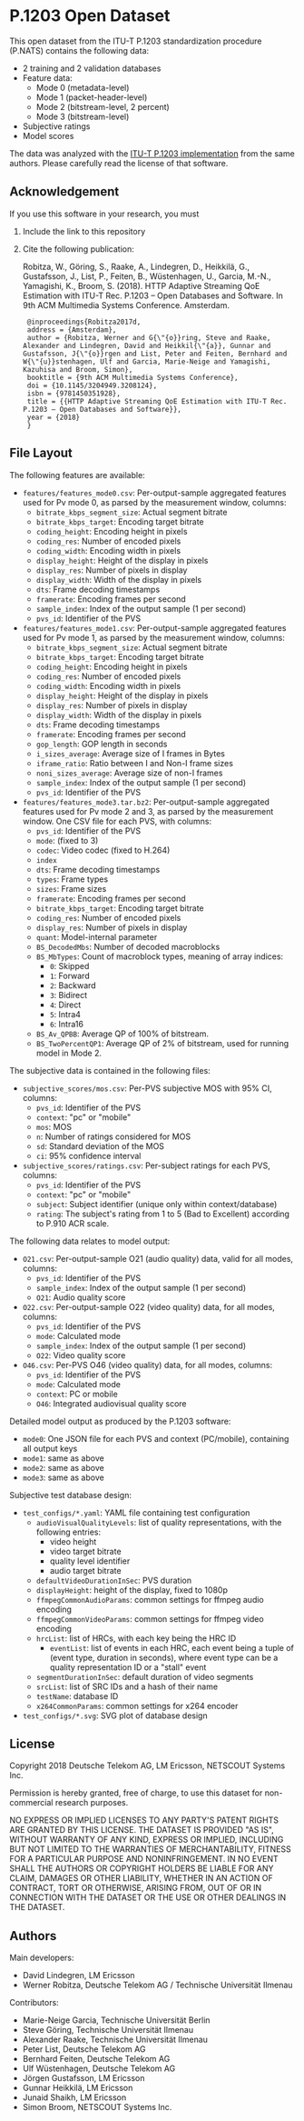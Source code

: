 # P.1203 Open Dataset

This open dataset from the ITU-T P.1203 standardization procedure (P.NATS) contains the following data:

- 2 training and 2 validation databases
- Feature data:
    - Mode 0 (metadata-level)
    - Mode 1 (packet-header-level)
    - Mode 2 (bitstream-level, 2 percent)
    - Mode 3 (bitstream-level)
- Subjective ratings
- Model scores

The data was analyzed with the [ITU-T P.1203 implementation](https://github.com/itu-p1203/itu-p1203/) from the same authors. Please carefully read the license of that software.

## Acknowledgement

If you use this software in your research, you must

1. Include the link to this repository
2. Cite the following publication:

    Robitza, W., Göring, S., Raake, A., Lindegren, D., Heikkilä, G., Gustafsson, J., List, P., Feiten, B., Wüstenhagen, U., Garcia, M.-N., Yamagishi, K., Broom, S. (2018). HTTP Adaptive Streaming QoE Estimation with ITU-T Rec. P.1203 – Open Databases and Software. In 9th ACM Multimedia Systems Conference. Amsterdam.

        @inproceedings{Robitza2017d,
        address = {Amsterdam},
        author = {Robitza, Werner and G{\"{o}}ring, Steve and Raake, Alexander and Lindegren, David and Heikkil{\"{a}}, Gunnar and Gustafsson, J{\"{o}}rgen and List, Peter and Feiten, Bernhard and W{\"{u}}stenhagen, Ulf and Garcia, Marie-Neige and Yamagishi, Kazuhisa and Broom, Simon},
        booktitle = {9th ACM Multimedia Systems Conference},
        doi = {10.1145/3204949.3208124},
        isbn = {9781450351928},
        title = {{HTTP Adaptive Streaming QoE Estimation with ITU-T Rec. P.1203 – Open Databases and Software}},
        year = {2018}
        }


## File Layout

The following features are available:

- `features/features_mode0.csv`: Per-output-sample aggregated features used for Pv mode 0, as parsed by the measurement window, columns:
    - `bitrate_kbps_segment_size`: Actual segment bitrate
    - `bitrate_kbps_target`: Encoding target bitrate
    - `coding_height`: Encoding height in pixels
    - `coding_res`: Number of encoded pixels
    - `coding_width`: Encoding width in pixels
    - `display_height`: Height of the display in pixels
    - `display_res`: Number of pixels in display
    - `display_width`: Width of the display in pixels
    - `dts`: Frame decoding timestamps
    - `framerate`: Encoding frames per second
    - `sample_index`: Index of the output sample (1 per second)
    - `pvs_id`: Identifier of the PVS
- `features/features_mode1.csv`: Per-output-sample aggregated features used for Pv mode 1, as parsed by the measurement window, columns:
    - `bitrate_kbps_segment_size`: Actual segment bitrate
    - `bitrate_kbps_target`: Encoding target bitrate
    - `coding_height`: Encoding height in pixels
    - `coding_res`: Number of encoded pixels
    - `coding_width`: Encoding width in pixels
    - `display_height`: Height of the display in pixels
    - `display_res`: Number of pixels in display
    - `display_width`: Width of the display in pixels
    - `dts`: Frame decoding timestamps
    - `framerate`: Encoding frames per second
    - `gop_length`: GOP length in seconds
    - `i_sizes_average`: Average size of I frames in Bytes
    - `iframe_ratio`: Ratio between I and Non-I frame sizes
    - `noni_sizes_average`: Average size of non-I frames
    - `sample_index`: Index of the output sample (1 per second)
    - `pvs_id`: Identifier of the PVS
- `features/features_mode3.tar.bz2`: Per-output-sample aggregated features used for Pv mode 2 and 3, as parsed by the measurement window. One CSV file for each PVS, with columns:
    - `pvs_id`: Identifier of the PVS
    - `mode`: (fixed to 3)
    - `codec`: Video codec (fixed to H.264)
    - `index`
    - `dts`: Frame decoding timestamps
    - `types`: Frame types
    - `sizes`: Frame sizes
    - `framerate`: Encoding frames per second
    - `bitrate_kbps_target`: Encoding target bitrate
    - `coding_res`: Number of encoded pixels
    - `display_res`: Number of pixels in display
    - `quant`: Model-internal parameter
    - `BS_DecodedMbs`: Number of decoded macroblocks
    - `BS_MbTypes`: Count of macroblock types, meaning of array indices:
        - `0`: Skipped
        - `1`: Forward
        - `2`: Backward
        - `3`: Bidirect
        - `4`: Direct
        - `5`: Intra4
        - `6`: Intra16
    - `BS_Av_QPBB`: Average QP of 100% of bitstream.
    - `BS_TwoPercentQP1`: Average QP of 2% of bitstream, used for running model in Mode 2.

The subjective data is contained in the following files:

- `subjective_scores/mos.csv`: Per-PVS subjective MOS with 95% CI, columns:
    - `pvs_id`: Identifier of the PVS
    - `context`: "pc" or "mobile"
    - `mos`: MOS
    - `n`: Number of ratings considered for MOS
    - `sd`: Standard deviation of the MOS
    - `ci`: 95% confidence interval
- `subjective_scores/ratings.csv`: Per-subject ratings for each PVS, columns:
    - `pvs_id`: Identifier of the PVS
    - `context`: "pc" or "mobile"
    - `subject`: Subject identifier (unique only within context/database)
    - `rating`: The subject's rating from 1 to 5 (Bad to Excellent) according to P.910 ACR scale.

The following data relates to model output:

- `O21.csv`: Per-output-sample O21 (audio quality) data, valid for all modes, columns:
    - `pvs_id`: Identifier of the PVS
    - `sample_index`: Index of the output sample (1 per second)
    - `O21`: Audio quality score
- `O22.csv`: Per-output-sample O22 (video quality) data, for all modes, columns:
    - `pvs_id`: Identifier of the PVS
    - `mode`: Calculated mode
    - `sample_index`: Index of the output sample (1 per second)
    - `O22`: Video quality score
- `O46.csv`: Per-PVS O46 (video quality) data, for all modes, columns:
    - `pvs_id`: Identifier of the PVS
    - `mode`: Calculated mode
    - `context`: PC or mobile
    - `O46`: Integrated audiovisual quality score

Detailed model output as produced by the P.1203 software:

- `mode0`: One JSON file for each PVS and context (PC/mobile), containing all output keys
- `mode1`: same as above
- `mode2`: same as above
- `mode3`: same as above

Subjective test database design:

- `test_configs/*.yaml`: YAML file containing test configuration
    - `audioVisualQualityLevels`: list of quality representations, with the following entries:
        - video height
        - video target bitrate
        - quality level identifier
        - audio target bitrate
    - `defaultVideoDurationInSec`: PVS duration
    - `displayHeight`: height of the display, fixed to 1080p
    - `ffmpegCommonAudioParams`: common settings for ffmpeg audio encoding
    - `ffmpegCommonVideoParams`: common settings for ffmpeg video encoding
    - `hrcList`: list of HRCs, with each key being the HRC ID
        - `eventList`: list of events in each HRC, each event being a tuple of (event type, duration in seconds), where event type can be a quality representation ID or a "stall" event
    - `segmentDurationInSec`: default duration of video segments
    - `srcList`: list of SRC IDs and a hash of their name
    - `testName`: database ID
    - `x264CommonParams`: common settings for x264 encoder
- `test_configs/*.svg`: SVG plot of database design

## License

Copyright 2018 Deutsche Telekom AG, LM Ericsson, NETSCOUT Systems Inc.

Permission is hereby granted, free of charge, to use this dataset for non-commercial research purposes.

NO EXPRESS OR IMPLIED LICENSES TO ANY PARTY'S PATENT RIGHTS ARE GRANTED BY THIS LICENSE. THE DATASET IS PROVIDED "AS IS", WITHOUT WARRANTY OF ANY KIND, EXPRESS OR IMPLIED, INCLUDING BUT NOT LIMITED TO THE WARRANTIES OF MERCHANTABILITY, FITNESS FOR A PARTICULAR PURPOSE AND NONINFRINGEMENT. IN NO EVENT SHALL THE AUTHORS OR COPYRIGHT HOLDERS BE LIABLE FOR ANY CLAIM, DAMAGES OR OTHER LIABILITY, WHETHER IN AN ACTION OF CONTRACT, TORT OR OTHERWISE, ARISING FROM, OUT OF OR IN CONNECTION WITH THE DATASET OR THE USE OR OTHER DEALINGS IN THE DATASET.

## Authors

Main developers:

* David Lindegren, LM Ericsson
* Werner Robitza, Deutsche Telekom AG / Technische Universität Ilmenau

Contributors:

* Marie-Neige Garcia, Technische Universität Berlin
* Steve Göring, Technische Universität Ilmenau
* Alexander Raake, Technische Universität Ilmenau
* Peter List, Deutsche Telekom AG
* Bernhard Feiten, Deutsche Telekom AG
* Ulf Wüstenhagen, Deutsche Telekom AG
* Jörgen Gustafsson, LM Ericsson
* Gunnar Heikkilä, LM Ericsson
* Junaid Shaikh, LM Ericsson
* Simon Broom, NETSCOUT Systems Inc.